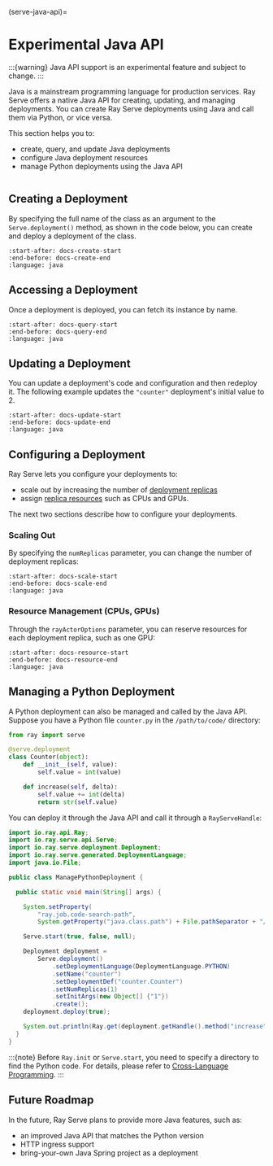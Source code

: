 (serve-java-api)=
# Experimental Java API

:::{warning}
Java API support is an experimental feature and subject to change.
:::

Java is a mainstream programming language for production services. Ray Serve offers a native Java API for creating, updating, and managing deployments. You can create Ray Serve deployments using Java and call them via Python, or vice versa.

This section helps you to:

- create, query, and update Java deployments
- configure Java deployment resources
- manage Python deployments using the Java API

```{contents}
```

## Creating a Deployment

By specifying the full name of the class as an argument to the `Serve.deployment()` method, as shown in the code below, you can create and deploy a deployment of the class.

```{literalinclude} ../../../../java/serve/src/test/java/io/ray/serve/docdemo/ManageDeployment.java
:start-after: docs-create-start
:end-before: docs-create-end
:language: java
```

## Accessing a Deployment

Once a deployment is deployed, you can fetch its instance by name.

```{literalinclude} ../../../../java/serve/src/test/java/io/ray/serve/docdemo/ManageDeployment.java
:start-after: docs-query-start
:end-before: docs-query-end
:language: java
```

## Updating a Deployment

You can update a deployment's code and configuration and then redeploy it. The following example updates the `"counter"` deployment's initial value to 2.

```{literalinclude} ../../../../java/serve/src/test/java/io/ray/serve/docdemo/ManageDeployment.java
:start-after: docs-update-start
:end-before: docs-update-end
:language: java
```

## Configuring a Deployment

Ray Serve lets you configure your deployments to:

- scale out by increasing the number of [deployment replicas](serve-architecture-high-level-view)
- assign [replica resources](serve-cpus-gpus) such as CPUs and GPUs.

The next two sections describe how to configure your deployments.

### Scaling Out

By specifying the `numReplicas` parameter, you can change the number of deployment replicas:

```{literalinclude} ../../../../java/serve/src/test/java/io/ray/serve/docdemo/ManageDeployment.java
:start-after: docs-scale-start
:end-before: docs-scale-end
:language: java
```

### Resource Management (CPUs, GPUs)

Through the `rayActorOptions` parameter, you can reserve resources for each deployment replica, such as one GPU:

```{literalinclude} ../../../../java/serve/src/test/java/io/ray/serve/docdemo/ManageDeployment.java
:start-after: docs-resource-start
:end-before: docs-resource-end
:language: java
```

## Managing a Python Deployment

A Python deployment can also be managed and called by the Java API. Suppose you have a Python file `counter.py` in the `/path/to/code/` directory:

```python
from ray import serve

@serve.deployment
class Counter(object):
    def __init__(self, value):
        self.value = int(value)

    def increase(self, delta):
        self.value += int(delta)
        return str(self.value)

```

You can deploy it through the Java API and call it through a `RayServeHandle`:

```java
import io.ray.api.Ray;
import io.ray.serve.api.Serve;
import io.ray.serve.deployment.Deployment;
import io.ray.serve.generated.DeploymentLanguage;
import java.io.File;

public class ManagePythonDeployment {

  public static void main(String[] args) {

    System.setProperty(
        "ray.job.code-search-path",
        System.getProperty("java.class.path") + File.pathSeparator + "/path/to/code/");

    Serve.start(true, false, null);

    Deployment deployment =
        Serve.deployment()
            .setDeploymentLanguage(DeploymentLanguage.PYTHON)
            .setName("counter")
            .setDeploymentDef("counter.Counter")
            .setNumReplicas(1)
            .setInitArgs(new Object[] {"1"})
            .create();
    deployment.deploy(true);

    System.out.println(Ray.get(deployment.getHandle().method("increase").remote("2")));
  }
}

```

:::{note}
Before `Ray.init` or `Serve.start`, you need to specify a directory to find the Python code. For details, please refer to [Cross-Language Programming](cross_language).
:::

## Future Roadmap

In the future, Ray Serve plans to provide more Java features, such as:
- an improved Java API that matches the Python version
- HTTP ingress support
- bring-your-own Java Spring project as a deployment

